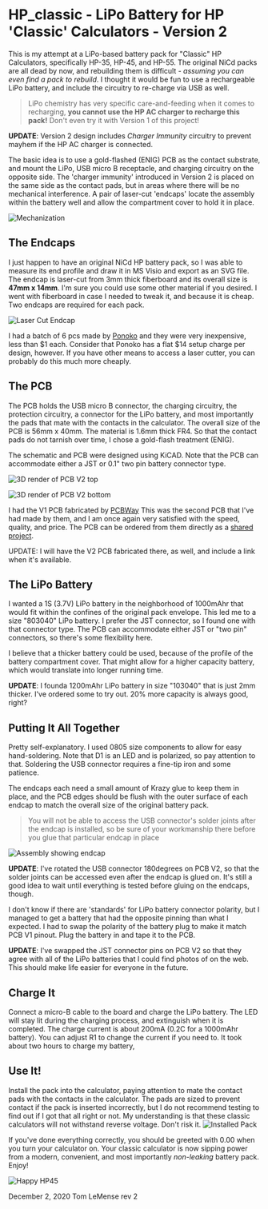 # HP_classic - LiPo Battery for HP 'Classic' Calculators - Version 2
 
This is my attempt at a LiPo-based battery pack for "Classic" HP Calculators, specifically HP-35, HP-45, and HP-55.  The original NiCd packs are all dead by now, and rebuilding them is difficult - *assuming you can even find a pack to rebuild*. I thought it would be fun to use a rechargeable LiPo battery, and include the circuitry to re-charge via USB as well. 

> LiPo chemistry has very specific care-and-feeding when it comes to recharging, **you cannot use the HP AC charger to recharge this pack!**  Don't even try it with Version 1 of this project!

**UPDATE**: Version 2 design includes *Charger Immunity* circuitry to prevent mayhem if the HP AC  charger is connected. 

The basic idea is to use a gold-flashed (ENIG) PCB as the contact substrate, and mount the LiPo, USB micro B receptacle, and charging circuitry on the opposite side. The 'charger immunity' introduced in Version 2 is placed on the same side as the contact pads, but in areas where there will be no mechanical interference. A pair of laser-cut 'endcaps' locate the assembly within the battery well and allow the compartment cover to hold it in place. 
 
![Mechanization](https://github.com/tomcircuit/HP_classic/blob/master/media/mechanization.png?raw=true)


## The Endcaps
I just happen to have an original NiCd HP battery pack, so I was able to measure its end profile and draw it in MS Visio and export as an SVG file. The endcap is laser-cut from 3mm thick fiberboard and its overall size is **47mm x  14mm**. I'm sure you could use some other material if you desired. I went with fiberboard in case I needed to tweak it, and because it is cheap. Two endcaps are required for each pack. 

![Laser Cut Endcap](https://github.com/tomcircuit/HP_classic/blob/master/media/endcap.png?raw=true)

I had a batch of 6 pcs made by [Ponoko](https://www.ponoko.com/) and they were very inexpensive, less than $1 each. Consider that Ponoko has a flat $14 setup charge per design, however. If you have other means to access a laser cutter, you can probably do this much more cheaply.

## The PCB 
The PCB holds the USB micro B connector, the charging circuitry, the protection circuitry, a connector for the LiPo battery, and most importantly the pads that mate with the contacts in the calculator.  The overall size of the PCB is 56mm x 40mm. The material is 1.6mm thick FR4. So that the contact pads do not  tarnish over time, I chose a gold-flash treatment (ENIG). 

The schematic and PCB were designed using KiCAD. Note that the PCB can accommodate either a JST or 0.1" two pin battery connector type.

![3D render of PCB V2 top](https://github.com/tomcircuit/HP_classic/blob/master/media/top_render.PNG?raw=true)

![3D render of PCB V2 bottom](https://github.com/tomcircuit/HP_classic/blob/master/media/bottom_render.PNG?raw=true)

I had the V1 PCB fabricated by [PCBWay](https://www.pcbway.com/)  This was the second PCB that I've had made by them, and I am once again very satisfied with the speed, quality, and price. The PCB can be ordered from them directly as a [shared project](https://www.pcbway.com/project/shareproject/HP_Classic_Calculator_LiPo_Battery_Pack.html). 

UPDATE: I will have the V2 PCB fabricated there, as well, and include a link when it's available.

## The LiPo Battery
I wanted a 1S (3.7V) LiPo battery in the neighborhood of 1000mAhr that would fit within the confines of the original pack envelope. This led me to a size "803040" LiPo battery. I prefer the JST connector, so I found one with that connector type. The PCB can accommodate either JST or "two pin" connectors, so there's some flexibility here. 

I believe that a thicker battery could be used, because of the profile of the battery compartment cover. That might allow for a higher capacity battery, which would translate into longer running time. 

**UPDATE**: I founda  1200mAhr LiPo battery in size "103040" that is just 2mm thicker. I've ordered some to try out.  20% more capacity is always good, right?

## Putting It All Together
Pretty self-explanatory. I used 0805 size components to allow for easy hand-soldering. Note that D1 is an LED and is polarized, so pay attention to that. Soldering the USB connector requires a fine-tip iron and some patience. 

The endcaps each need a small amount of Krazy glue to keep them in place, and the PCB edges should be flush with the outer surface of each endcap to match the overall size of the original battery pack.
> You will not be able to access the USB connector's solder joints after the endcap is installed, so be sure of your workmanship there before you glue that particular endcap in place

![Assembly showing endcap](https://github.com/tomcircuit/HP_classic/blob/master/media/showing_endcap.jpg?raw=true)

**UPDATE**: I've rotated the USB connector 180degrees on PCB V2, so that the solder joints can be accessed even after the endcap is glued on. It's still a good idea to wait until everything is tested before gluing on the endcaps, though.

I don't know if there are 'standards' for LiPo battery connector polarity, but I managed to get a battery that had the opposite pinning than what I expected. I had to swap the polarity of the battery plug to make it match PCB V1 pinout. Plug the battery in and tape it to the PCB. 

**UPDATE**: I've swapped the JST connector pins on PCB V2 so that they agree with all of the LiPo batteries that I could find photos of on the web.  This should make life easier for everyone in the future.

## Charge It
Connect a micro-B cable to the board and charge the LiPo battery. The LED will stay lit during the charging process, and extinguish when it is completed. The charge current is about 200mA (0.2C for a 1000mAhr battery). You can adjust R1 to change the current if you need to. It took about two hours to charge my battery,

## Use It!
Install the pack into the calculator, paying attention to mate the contact pads with the contacts in the calculator. The pads are sized to prevent contact if the pack is inserted incorrectly, but I do not recommend testing to find out if I got that all right or not. My understanding is that these classic calculators will not withstand reverse voltage. Don't risk it.
![Installed Pack](https://github.com/tomcircuit/HP_classic/blob/master/media/installed.jpg?raw=true)

If you've done everything correctly, you should be greeted with 0.00 when you turn your calculator on. Your classic calculator is now sipping power from a modern, convenient, and most importantly *non-leaking* battery pack.  Enjoy!

![Happy HP45](https://github.com/tomcircuit/HP_classic/blob/master/media/success.jpg?raw=true)

December 2, 2020
Tom LeMense
rev 2